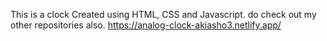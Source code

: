 This is a clock Created using HTML, CSS and Javascript.
do check out my other repositories also.
https://analog-clock-akiasho3.netlify.app/
